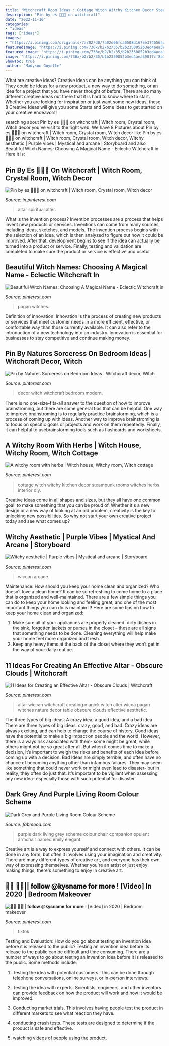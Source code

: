 ```yaml
---
title: "Witchcraft Room Ideas : Cottage Witch Witchy Kitchen Decor Steampunk Rooms Witches Herbs Interior Diy"
description: "Pin by es 🌱🦋🐉 on witchcraft"
date: "2022-11-10"
categories:
- "ideas"
tags: ["ideas"]
images:
- "https://i.pinimg.com/originals/7a/02/d0/7a02d06fca6508d1675e374656ad1bd0.jpg"
featuredImage: "https://i.pinimg.com/736x/b2/b2/35/b2b2350852b3ed4aea39017cf8a1fd9b.jpg"
featured_image: "https://i.pinimg.com/736x/b2/b2/35/b2b2350852b3ed4aea39017cf8a1fd9b.jpg"
image: "https://i.pinimg.com/736x/b2/b2/35/b2b2350852b3ed4aea39017cf8a1fd9b.jpg"
ShowToc: true
author: "Madyson Goyette"
---
```



What are creative ideas?
Creative ideas can be anything you can think of. They could be ideas for a new product, a new way to do something, or an idea for a project that you have never thought of before. There are so many different creative ideas out there that it is hard to know where to start. Whether you are looking for inspiration or just want some new ideas, these 8 Creative Ideas will give you some Starts and Some Ideas to get started on your creative endeavors!

	

		
searching about Pin by es 🌱🦋🐉 on witchcraft | Witch room, Crystal room, Witch decor you've visit to the right web. We have 8 Pictures about Pin by es 🌱🦋🐉 on witchcraft | Witch room, Crystal room, Witch decor like Pin by es 🌱🦋🐉 on witchcraft | Witch room, Crystal room, Witch decor, Witchy aesthetic | Purple vibes | Mystical and arcane | Storyboard and also Beautiful Witch Names: Choosing A Magical Name - Eclectic Witchcraft in. Here it is:
		
    
## Pin By Es 🌱🦋🐉 On Witchcraft | Witch Room, Crystal Room, Witch Decor

<img loading=lazy src="https://i.pinimg.com/736x/87/43/7b/87437bd0f2de21a1677e743edccae5d0.jpg" onerror="this.onerror=null;this.src='https://tse4.mm.bing.net/th?id=OIP.NO1dvieUGhqj1Gnipr0zLwHaGG&amp;pid=15.1';" alt="Pin by es 🌱🦋🐉 on witchcraft | Witch room, Crystal room, Witch decor">

_Source: in.pinterest.com_

>altar spiritual alter. 

	

What is the invention process?
Invention processes are a process that helps invent new products or services. Inventions can come from many sources, including ideas, sketches, and models. The invention process begins with the selection of an idea, which is then analyzed to figure out how it could be improved. After that, development begins to see if the idea can actually be turned into a product or service. Finally, testing and validation are completed to make sure the product or service is effective and useful.

    
## Beautiful Witch Names: Choosing A Magical Name - Eclectic Witchcraft In

<img loading=lazy src="https://i.pinimg.com/736x/b2/b2/35/b2b2350852b3ed4aea39017cf8a1fd9b.jpg" onerror="this.onerror=null;this.src='https://tse3.mm.bing.net/th?id=OIP.A_v_DSBnT7gF59xzRgapgwHaNr&amp;pid=15.1';" alt="Beautiful Witch Names: Choosing A Magical Name - Eclectic Witchcraft in">

_Source: pinterest.com_

>pagan witches. 

	

Definition of innovation:
Innovation is the process of creating new products or services that meet customer needs in a more efficient, effective, or comfortable way than those currently available. It can also refer to the introduction of a new technology into an industry. Innovation is essential for businesses to stay competitive and continue making money.

    
## Pin By Natures Sorceress On Bedroom Ideas | Witchcraft Decor, Witch

<img loading=lazy src="https://i.pinimg.com/736x/67/52/d7/6752d7a47b6fa91033bbd8f64158e679.jpg" onerror="this.onerror=null;this.src='https://tse2.mm.bing.net/th?id=OIP.Qr3oFm1ZJsSgvAq559gm2AHaHa&amp;pid=15.1';" alt="Pin by Natures Sorceress on Bedroom Ideas | Witchcraft decor, Witch">

_Source: pinterest.com_

>decor witch witchcraft bedroom modern. 

	

There is no one-size-fits-all answer to the question of how to improve brainstroming, but there are some general tips that can be helpful. One way to improve brainstroming is to regularly practice brainstorming, which is a process of coming up with ideas. Another way to improve brainstroming is to focus on specific goals or projects and work on them repeatedly. Finally, it can helpful to usebrainstorming tools such as flashcards and worksheets.

    
## A Witchy Room With Herbs | Witch House, Witchy Room, Witch Cottage

<img loading=lazy src="https://i.pinimg.com/736x/cf/2c/20/cf2c20c5de5ef7303d450f2ea23cf809--green-witchcraft-kitchen-witchery.jpg" onerror="this.onerror=null;this.src='https://tse3.mm.bing.net/th?id=OIP.r31OT6izolTngO23k4E2fwHaFj&amp;pid=15.1';" alt="A witchy room with herbs | Witch house, Witchy room, Witch cottage">

_Source: pinterest.com_

>cottage witch witchy kitchen decor steampunk rooms witches herbs interior diy. 

	

Creative ideas come in all shapes and sizes, but they all have one common goal: to make something that you can be proud of. Whether it's a new design or a new way of looking at an old problem, creativity is the key to unlocking new possibilities. So why not start your own creative project today and see what comes up?

    
## Witchy Aesthetic | Purple Vibes | Mystical And Arcane | Storyboard

<img loading=lazy src="https://i.pinimg.com/originals/7a/02/d0/7a02d06fca6508d1675e374656ad1bd0.jpg" onerror="this.onerror=null;this.src='https://tse2.mm.bing.net/th?id=OIP.3NiN6bLkRp5STpCDaC4p6gHaLH&amp;pid=15.1';" alt="Witchy aesthetic | Purple vibes | Mystical and arcane | Storyboard">

_Source: pinterest.com_

>wiccan arcane. 

	

Maintenance: How should you keep your home clean and organized?
Who doesn’t love a clean home? It can be so refreshing to come home to a place that is organized and well-maintained. There are a few simple things you can do to keep your home looking and feeling great, and one of the most important things you can do is maintain it! Here are some tips on how to keep your home clean and organized: 
1. Make sure all of your appliances are properly cleaned. dirty dishes in the sink, forgotten jackets or purses in the closet – these are all signs that something needs to be done. Cleaning everything will help make your home feel more organized and fresh. 
2. Keep any heavy items at the back of the closet where they won’t get in the way of your daily routine.

    
## 11 Ideas For Creating An Effective Altar - Obscure Clouds | Witchcraft

<img loading=lazy src="https://i.pinimg.com/originals/61/cb/60/61cb602f6f56ebe6a6e4beb9186134dc.jpg" onerror="this.onerror=null;this.src='https://tse4.mm.bing.net/th?id=OIP.VkoaOsNGvW1VnNBX2f6AuwHaGk&amp;pid=15.1';" alt="11 Ideas for Creating an Effective Altar - Obscure Clouds | Witchcraft">

_Source: pinterest.com_

>altar wiccan witchcraft creating magick witch alter wicca pagan witches nature decor table obscure clouds effective aesthetic. 

	

The three types of big ideas: A crazy idea, a good idea, and a bad idea
There are three types of big ideas: crazy, good, and bad. Crazy ideas are always exciting, and can help to change the course of history. Good ideas have the potential to make a big impact on people and the world. However, there is always risk associated with them- some might be great, while others might not be so great after all. But when it comes time to make a decision, it’s important to weigh the risks and benefits of each idea before coming up with a decision.
Bad Ideas are simply terrible, and often have no chance of becoming anything other than infamous failures. They may seem like something that could never work or might even lead to disaster- but in reality, they often do just that. It’s important to be vigilant when assessing any new idea- especially those with such potential for disaster.

    
## Dark Grey And Purple Living Room Colour Scheme

<img loading=lazy src="https://www.fabmood.com/inspiration/wp-content/uploads/2020/08/dark-grey-purple-living-room.jpg" onerror="this.onerror=null;this.src='https://tse2.mm.bing.net/th?id=OIP.174RrW64_FjjIb1IcjqVUQHaN3&amp;pid=15.1';" alt="Dark Grey and Purple Living Room Colour Scheme">

_Source: fabmood.com_

>purple dark living grey scheme colour chair companion opulent armchair named emily elegant. 

	

Creative art is a way to express yourself and connect with others. It can be done in any form, but often it involves using your imagination and creativity. There are many different types of creative art, and everyone has their own way of expressing themselves. Whether you're an artist or just enjoy making things, there's something to enjoy in creative art.

    
## 🦋🌱 🧿🍄|| 𝐟𝐨𝐥𝐥𝐨𝐰 @𝐤𝐲𝐬𝐧𝐚𝐦𝐞 𝐟𝐨𝐫 𝐦𝐨𝐫𝐞 ! [Video] In 2020 | Bedroom Makeover

<img loading=lazy src="https://i.pinimg.com/736x/ee/55/b8/ee55b8c4c392723a86b8c0dcf5fdd966.jpg" onerror="this.onerror=null;this.src='https://tse1.mm.bing.net/th?id=OIP.Y0a5PtvVkdoQelqMsQv2iwHaM_&amp;pid=15.1';" alt="🦋🌱 🧿🍄|| 𝐟𝐨𝐥𝐥𝐨𝐰 @𝐤𝐲𝐬𝐧𝐚𝐦𝐞 𝐟𝐨𝐫 𝐦𝐨𝐫𝐞 ! [Video] in 2020 | Bedroom makeover">

_Source: pinterest.com_

>tiktok. 

	

Testing and Evaluation: How do you go about testing an invention idea before it is released to the public?
Testing an invention idea before its release to the public can be difficult and time consuming. There are a number of ways to go about testing an invention idea before it is released to the public. Some methods include:
1) Testing the idea with potential customers. This can be done through telephone conversations, online surveys, or in-person interviews.

2) Testing the idea with experts. Scientists, engineers, and other inventors can provide feedback on how the product will work and how it would be improved.

3) Conducting market trials. This involves having people test the product in different markets to see what reaction they have.

4) conducting crash tests. These tests are designed to determine if the product is safe and effective.

5) watching videos of people using the product.

